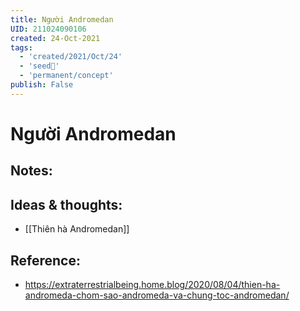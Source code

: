```yaml
---
title: Người Andromedan
UID: 211024090106
created: 24-Oct-2021
tags:
  - 'created/2021/Oct/24'
  - 'seed🥜'
  - 'permanent/concept'
publish: False
---
```

# Người Andromedan

## Notes:


## Ideas & thoughts:
- [[Thiên hà Andromedan]]

## Reference:
- https://extraterrestrialbeing.home.blog/2020/08/04/thien-ha-andromeda-chom-sao-andromeda-va-chung-toc-andromedan/	
